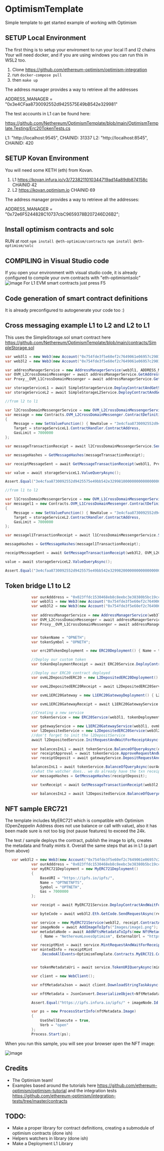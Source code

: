 # OptimismTemplate
Simple template to get started example of working with Optimism

## SETUP Local Environment
The first thing is to setup your enviroment to run your local l1 and l2 chains
Your will need docker, and if you are using windows you can run this in WSL2 too.
1. Clone https://github.com/ethereum-optimism/optimism-integration
2. run ```docker-compose pull```
3. then ```make up```

The address manager provides a way to retrieve all the addresses

ADDRESS_MANAGER = "0x3e4CFaa8730092552d9425575E49bB542e329981"

The test accounts in L1 can be found here:

https://github.com/Nethereum/OptimismTemplate/blob/main/OptimismTemplate.Testing/Erc20TokenTests.cs

L1: "http://localhost:9545", CHAINID: 31337 
L2: "http://localhost:8545", CHAINID: 420 

## SETUP Kovan Environment
You will need some KETH (eth) from Kovan.
1. L1 https://kovan.infura.io/v3/7238211010344719ad14a89db874158c CHAINID 42
2. L2 https://kovan.optimism.io CHAINID 69

The address manager provides a way to retrieve all the addresses:

ADDRESS_MANAGER = "0x72e6F5244828C10737cbC9659378B207246D26B2";

## Install optimism contracts and solc

RUN at root
```npm install @eth-optimism/contracts```
```npm install @eth-optimism/solc```

## COMPILING in Visual Studio code

If you open your environment with visual studio code, it is already configured to compile your ovm contracts with "eth-optimism\solc"
![image](https://user-images.githubusercontent.com/562371/112538411-c0490d80-8da7-11eb-9a3e-01248da54623.png)
For L1 EVM smart contracts just press F5

## Code generation of smart contract definitions
It is already preconfigured to autogenerate your code too :)

## Cross messaging example L1 to L2 and L2 to L1

This uses the SimpleStorage.sol smart contract here https://github.com/Nethereum/OptimismTemplate/blob/main/contracts/SimpleStorage.sol

```csharp
var web3l1 = new Web3(new Account("0x754fde3f5e60ef2c7649061e06957c29017fe21032a8017132c0078e37f6193a", 31337), "http://localhost:9545");
var web3l2 = new Web3(new Account("0x754fde3f5e60ef2c7649061e06957c29017fe21032a8017132c0078e37f6193a", 420), "http://localhost:8545");

var addressManagerService = new AddressManagerService(web3l1, ADDRESS_MANAGER);
var OVM_L2CrossDomainMessenger = await addressManagerService.GetAddressQueryAsync("OVM_L2CrossDomainMessenger");
var Proxy__OVM_L1CrossDomainMessenger = await addressManagerService.GetAddressQueryAsync("Proxy__OVM_L1CrossDomainMessenger");

var storageServiceL1 = await SimpleStorageService.DeployContractAndGetServiceAsync(web3l1, new Contracts.SimpleStorage.ContractDefinition.SimpleStorageDeployment());
var storageServiceL2 = await SimpleStorageL2Service.DeployContractAndGetServiceAsync(web3l2, new Contracts.SimpleStorageL2.ContractDefinition.SimpleStorageL2Deployment());

//from l2 to l1

var l2CrossDomainMessengerService = new OVM_L2CrossDomainMessengerService(web3l2, OVM_L2CrossDomainMessenger);
var message = new Contracts.OVM_L2CrossDomainMessenger.ContractDefinition.SendMessageFunction()
{
    Message = new SetValueFunction() { NewValue = "3e4cfaa8730092552d9425575e49bb542e329981000000000000000000000000".HexToByteArray() }.GetCallData(),
    Target = storageServiceL1.ContractHandler.ContractAddress,
    GasLimit = 7000000
};

var messageTransactionReceipt = await l2CrossDomainMessengerService.SendMessageRequestAndWaitForReceiptAsync(message);

var messageHashes = GetMessageHashes(messageTransactionReceipt);

var receiptMessageSent = await GetMessageTransactionReceipt(web3l1, Proxy__OVM_L1CrossDomainMessenger, messageHashes.First());

var value = await storageServiceL1.ValueQueryAsync();

Assert.Equal("3e4cfaa8730092552d9425575e49bb542e329981000000000000000000000000", value.ToHex());

//from l1 to l2

var l1CrossDomainMessengerService = new OVM_L1CrossDomainMessengerService(web3l1, Proxy__OVM_L1CrossDomainMessenger);
var messagel1 = new Contracts.OVM_L1CrossDomainMessenger.ContractDefinition.SendMessageFunction()
{
    Message = new SetValueFunction() { NewValue = "3e4cfaa8730092552d9425575e49bb542e329982000000000000000000000000".HexToByteArray() }.GetCallData(),
    Target = storageServiceL2.ContractHandler.ContractAddress,
    GasLimit = 7000000
};

var messagel1TransactionReceipt = await l1CrossDomainMessengerService.SendMessageRequestAndWaitForReceiptAsync(messagel1);

messageHashes = GetMessageHashes(messagel1TransactionReceipt);

receiptMessageSent = await GetMessageTransactionReceipt(web3l2, OVM_L2CrossDomainMessenger, messageHashes.First());

value = await storageServiceL2.ValueQueryAsync();

Assert.Equal("3e4cfaa8730092552d9425575e49bb542e329982000000000000000000000000", value.ToHex());
```

## Token bridge L1 to L2

```csharp
            var ourAdddress = "0x023ffdc1530468eb8c8eebc3e38380b5bc19cc5d";
            var web3l1 = new Web3(new Account("0x754fde3f5e60ef2c7649061e06957c29017fe21032a8017132c0078e37f6193a", 31337), "http://localhost:9545");
            var web3l2 = new Web3(new Account("0x754fde3f5e60ef2c7649061e06957c29017fe21032a8017132c0078e37f6193a", 420), "http://localhost:8545");
 
            var addressManagerService = new AddressManagerService(web3l1, ADDRESS_MANAGER);
            var OVM_L2CrossDomainMessenger = await addressManagerService.GetAddressQueryAsync("OVM_L2CrossDomainMessenger");
            var Proxy__OVM_L1CrossDomainMessenger = await addressManagerService.GetAddressQueryAsync("Proxy__OVM_L1CrossDomainMessenger");


            var tokenName = "OPNETH";
            var tokenSymbol = "OPNETH";

            var erc20TokenDeployment = new ERC20Deployment() { Name = tokenName, InitialSupply = Web3.Convert.ToWei(1000000000000000000), Symbol = tokenSymbol, Decimals = 18};

            //Deploy our custom token
            var tokenDeploymentReceipt = await ERC20Service.DeployContractAndWaitForReceiptAsync(web3l1, erc20TokenDeployment);

            //Deploy our ERC20 contract deployed
            var ovmL2DepositedERC20 = new L2DepositedERC20Deployment() { L2CrossDomainMessenger = OVM_L2CrossDomainMessenger, Name = tokenName, Symbol = tokenSymbol, Decimals = 18 };

            var ovmL2DepositedERC20Receipt = await L2DepositedERC20Service.DeployContractAndWaitForReceiptAsync(web3l2, ovmL2DepositedERC20);

            var ovmL1ERC20Gateway = new L1ERC20GatewayDeployment() { L2DepositedERC20 = ovmL2DepositedERC20Receipt.ContractAddress, L1ERC20 = tokenDeploymentReceipt.ContractAddress, L1messenger = Proxy__OVM_L1CrossDomainMessenger };

            var ovmL1ERC20GatewayReceipt = await L1ERC20GatewayService.DeployContractAndWaitForReceiptAsync(web3l1, ovmL1ERC20Gateway);

            //Creating a new service
            var tokenService = new ERC20Service(web3l1, tokenDeploymentReceipt.ContractAddress);

            var gatewayService = new L1ERC20GatewayService(web3l1, ovmL1ERC20GatewayReceipt.ContractAddress);
            var l2DepositedService = new L2DepositedERC20Service(web3l2, ovmL2DepositedERC20Receipt.ContractAddress);
            //don't forget to init the l2DepositService
            await l2DepositedService.InitRequestAndWaitForReceiptAsync(ovmL1ERC20GatewayReceipt.ContractAddress);
            
            var balancesInL1 = await tokenService.BalanceOfQueryAsync(ourAdddress);
            var receiptApproval = await tokenService.ApproveRequestAndWaitForReceiptAsync(gatewayService.ContractHandler.ContractAddress, 100000);
            var receiptDeposit = await gatewayService.DepositRequestAndWaitForReceiptAsync(new DepositFunction() { Amount = 100000, Gas= 8000000 });

            balancesInL1 = await tokenService.BalanceOfQueryAsync(ourAdddress);
            //what the watcher does.. we do already have the txn receipt.. but for demo purpouses
            var messageHashes = GetMessageHashes(receiptDeposit);

            var txnReceipt = await GetMessageTransactionReceipt(web3l2, OVM_L2CrossDomainMessenger, messageHashes.First());

            var balancesInL2 = await l2DepositedService.BalanceOfQueryAsync(ourAdddress);

```
## NFT sample ERC721
The template includes MyERC721 which is compatible with Optimism (OpenZeppelin Address does not use balance or call with value), also it has been made sure is not too big (not pause features) to exceed the 24k.

The test / sample deploys the contract, publish the image to ipfs, creates the metadata and finally mints it. Overall the same steps that as in L1 (a part from above)

```csharp
   var web3l2 = new Web3(new Account("0x754fde3f5e60ef2c7649061e06957c29017fe21032a8017132c0078e37f6193a", 420), "http://localhost:8545");
            var ourAdddress = "0x023ffdc1530468eb8c8eebc3e38380b5bc19cc5d";
            var myERC721Deployment = new MyERC721Deployment()
            {
                BaseURI = "https://ipfs.io/ipfs/",
                Name = "OPTNETNFTS",
                Symbol = "OPTNETH",
                Gas = 7000000
            };

            var receipt = await MyERC721Service.DeployContractAndWaitForReceiptAsync(web3l2, myERC721Deployment);

            var byteCode = await web3l2.Eth.GetCode.SendRequestAsync(receipt.ContractAddress);

            var service = new MyERC721Service(web3l2, receipt.ContractAddress);
            var imageNode = await AddImageToIpfs("Images/image1.png");
            var metadataNode = await AddNftsMetadataToIpfs(new NftMetadata()
                { Name = "NethereumLovesOptimism", ExternalUrl = "https://github.com/Nethereum/OptimismTemplate/", Image = "https://ipfs.infura.io/ipfs/" + imageNode.Id.ToString() });

            var receiptMint = await service.MintRequestAndWaitForReceiptAsync(ourAdddress, metadataNode.Id.ToString());
            var mintedInfo = receiptMint
                .DecodeAllEvents<OptimismTemplate.Contracts.MyERC721.ContractDefinition.TransferEventDTO>().FirstOrDefault();


            var tokenMetadataUri = await service.TokenURIQueryAsync(mintedInfo.Event.TokenId);

            var client = new WebClient();

            var nftMetadataJson = await client.DownloadStringTaskAsync(new Uri(tokenMetadataUri));

            var nftMetadata = JsonConvert.DeserializeObject<NftMetadata>(nftMetadataJson);

            Assert.Equal("https://ipfs.infura.io/ipfs/" + imageNode.Id.ToString(), nftMetadata.Image);

            var ps = new ProcessStartInfo(nftMetadata.Image)
            {
                UseShellExecute = true,
                Verb = "open"
            };
            Process.Start(ps);

```
When you run this sample, you will see your browser open the NFT image:

![image](https://user-images.githubusercontent.com/562371/112763780-d8b26580-8ffd-11eb-91a0-b4670d9434d0.png)


## Credits
* The Optimism team! 
* Examples based around the tutorials here https://github.com/ethereum-optimism/optimism-tutorial
and the integration tests https://github.com/ethereum-optimism/integration-tests/tree/master/contracts

## TODO: 
+ Make a proper library for contract definitions, creating a submodule of optimism contracts (done ish)
+ Helpers watchers in library (done ish)
+ Make a Deployment L1 Library
